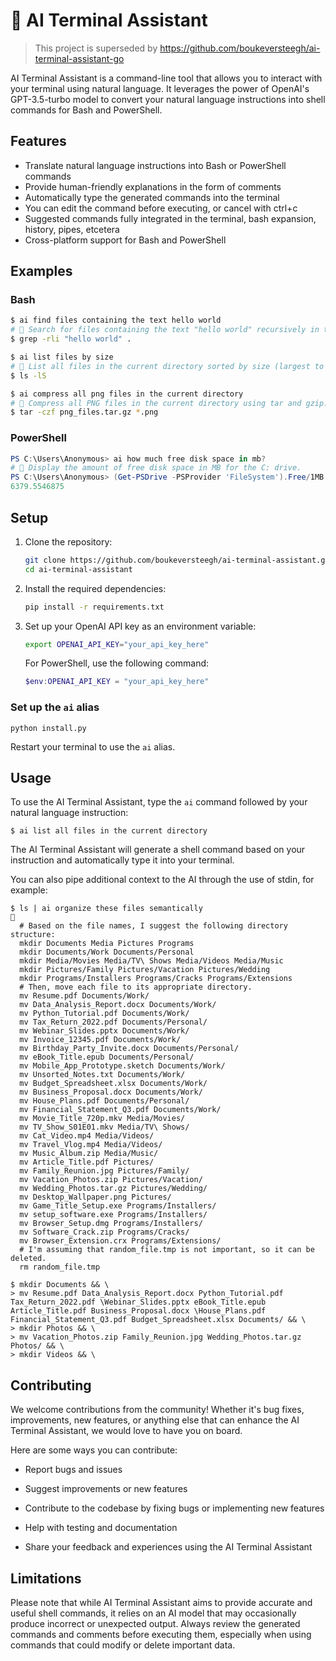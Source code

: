 # 🤖 AI Terminal Assistant

> This project is superseded by https://github.com/boukeversteegh/ai-terminal-assistant-go

AI Terminal Assistant is a command-line tool that allows you to interact with your terminal using natural language. It leverages the power of OpenAI's GPT-3.5-turbo model to convert your natural language instructions into shell commands for Bash and PowerShell.

## Features

- Translate natural language instructions into Bash or PowerShell commands
- Provide human-friendly explanations in the form of comments
- Automatically type the generated commands into the terminal
- You can edit the command before executing, or cancel with ctrl+c
- Suggested commands fully integrated in the terminal, bash expansion, history, pipes, etcetera
- Cross-platform support for Bash and PowerShell

## Examples

### Bash

```bash
$ ai find files containing the text hello world
# 🤖 Search for files containing the text "hello world" recursively in the current directory.
$ grep -rli "hello world" .
```

```bash
$ ai list files by size
# 🤖 List all files in the current directory sorted by size (largest to smallest).
$ ls -lS
```

```bash
$ ai compress all png files in the current directory
# 🤖 Compress all PNG files in the current directory using tar and gzip.
$ tar -czf png_files.tar.gz *.png
```

### PowerShell

```powershell
PS C:\Users\Anonymous> ai how much free disk space in mb?
# 🤖 Display the amount of free disk space in MB for the C: drive.
PS C:\Users\Anonymous> (Get-PSDrive -PSProvider 'FileSystem').Free/1MB
6379.5546875
```

## Setup

1. Clone the repository:
    ```bash
    git clone https://github.com/boukeversteegh/ai-terminal-assistant.git
    cd ai-terminal-assistant
    ```
1. Install the required dependencies:
    ```bash
    pip install -r requirements.txt
    ```
1. Set up your OpenAI API key as an environment variable:
    ```bash
    export OPENAI_API_KEY="your_api_key_here"
    ```

    For PowerShell, use the following command:

    ```powershell
    $env:OPENAI_API_KEY = "your_api_key_here"
    ```

### Set up the `ai` alias

```shell
python install.py
```

Restart your terminal to use the `ai` alias.

## Usage

To use the AI Terminal Assistant, type the `ai` command followed by your natural language instruction:

```shell
$ ai list all files in the current directory
```

The AI Terminal Assistant will generate a shell command based on your instruction and automatically type it into your terminal.

You can also pipe additional context to the AI through the use of stdin, for example:

```shell
$ ls | ai organize these files semantically
🤖
  # Based on the file names, I suggest the following directory structure:
  mkdir Documents Media Pictures Programs
  mkdir Documents/Work Documents/Personal
  mkdir Media/Movies Media/TV\ Shows Media/Videos Media/Music
  mkdir Pictures/Family Pictures/Vacation Pictures/Wedding
  mkdir Programs/Installers Programs/Cracks Programs/Extensions
  # Then, move each file to its appropriate directory.
  mv Resume.pdf Documents/Work/
  mv Data_Analysis_Report.docx Documents/Work/
  mv Python_Tutorial.pdf Documents/Work/
  mv Tax_Return_2022.pdf Documents/Personal/
  mv Webinar_Slides.pptx Documents/Work/
  mv Invoice_12345.pdf Documents/Work/
  mv Birthday_Party_Invite.docx Documents/Personal/
  mv eBook_Title.epub Documents/Personal/
  mv Mobile_App_Prototype.sketch Documents/Work/
  mv Unsorted_Notes.txt Documents/Work/
  mv Budget_Spreadsheet.xlsx Documents/Work/
  mv Business_Proposal.docx Documents/Work/
  mv House_Plans.pdf Documents/Personal/
  mv Financial_Statement_Q3.pdf Documents/Work/
  mv Movie_Title_720p.mkv Media/Movies/
  mv TV_Show_S01E01.mkv Media/TV\ Shows/
  mv Cat_Video.mp4 Media/Videos/
  mv Travel_Vlog.mp4 Media/Videos/
  mv Music_Album.zip Media/Music/
  mv Article_Title.pdf Pictures/
  mv Family_Reunion.jpg Pictures/Family/
  mv Vacation_Photos.zip Pictures/Vacation/
  mv Wedding_Photos.tar.gz Pictures/Wedding/
  mv Desktop_Wallpaper.png Pictures/
  mv Game_Title_Setup.exe Programs/Installers/
  mv setup_software.exe Programs/Installers/
  mv Browser_Setup.dmg Programs/Installers/
  mv Software_Crack.zip Programs/Cracks/
  mv Browser_Extension.crx Programs/Extensions/
  # I'm assuming that random_file.tmp is not important, so it can be deleted.
  rm random_file.tmp

$ mkdir Documents && \
> mv Resume.pdf Data_Analysis_Report.docx Python_Tutorial.pdf Tax_Return_2022.pdf \Webinar_Slides.pptx eBook_Title.epub Article_Title.pdf Business_Proposal.docx \House_Plans.pdf Financial_Statement_Q3.pdf Budget_Spreadsheet.xlsx Documents/ && \
> mkdir Photos && \
> mv Vacation_Photos.zip Family_Reunion.jpg Wedding_Photos.tar.gz Photos/ && \
> mkdir Videos && \
```

## Contributing

We welcome contributions from the community! Whether it's bug fixes, improvements, new features, or anything else that can enhance the AI Terminal Assistant, we would love to have you on board.

Here are some ways you can contribute:

- Report bugs and issues

- Suggest improvements or new features
- Contribute to the codebase by fixing bugs or implementing new features
- Help with testing and documentation
- Share your feedback and experiences using the AI Terminal Assistant

## Limitations

Please note that while AI Terminal Assistant aims to provide accurate and useful shell commands, it relies on an AI model that may occasionally produce incorrect or unexpected output. Always review the generated commands and comments before executing them, especially when using commands that could modify or delete important data.

